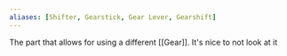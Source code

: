 ```yaml
---
aliases: [Shifter, Gearstick, Gear Lever, Gearshift]
---
```

The part that allows for using a different [[Gear]]. It's nice to not look at it